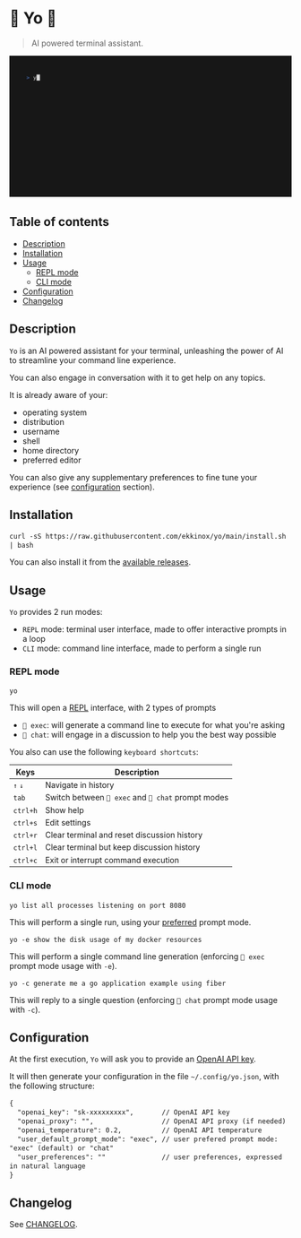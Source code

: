 # 🚀 Yo 💬

> AI powered terminal assistant.

![Demo](doc/demo.gif)

## Table of contents

<!-- TOC -->
* [Description](#description)
* [Installation](#installation)
* [Usage](#usage)
  * [REPL mode](#repl-mode)
  * [CLI mode](#cli-mode)
* [Configuration](#configuration)
* [Changelog](#changelog)
<!-- TOC -->

## Description

`Yo` is an AI powered assistant for your terminal, unleashing the power of AI to streamline your command line experience.

You can also engage in conversation with it to get help on any topics.

It is already aware of your:
- operating system
- distribution
- username
- shell
- home directory
- preferred editor

You can also give any supplementary preferences to fine tune your experience (see [configuration](#configuration) section).
## Installation

```shell
curl -sS https://raw.githubusercontent.com/ekkinox/yo/main/install.sh | bash
```

You can also install it from the [available releases](https://github.com/ekkinox/yo/releases).

## Usage

`Yo` provides 2 run modes:
- `REPL` mode: terminal user interface, made to offer interactive prompts in a loop
- `CLI` mode: command line interface, made to perform a single run

### REPL mode

```shell
yo
```

This will open a [REPL](https://en.wikipedia.org/wiki/Read%E2%80%93eval%E2%80%93print_loop) interface, with 2 types of prompts

- `🚀 exec`: will generate a command line to execute for what you're asking
- `💬 chat`: will engage in a discussion to help you the best way possible

You also can use the following `keyboard shortcuts`:

| Keys     | Description                                         |
|----------|-----------------------------------------------------|
| `↑` `↓`  | Navigate in history                                 |
| `tab`    | Switch between `🚀 exec` and `💬 chat` prompt modes |
| `ctrl+h` | Show help                                           |
| `ctrl+s` | Edit settings                                       |
| `ctrl+r` | Clear terminal and reset discussion history         |
| `ctrl+l` | Clear terminal but keep discussion history          |
| `ctrl+c` | Exit or interrupt command execution                 |


### CLI mode

```shell
yo list all processes listening on port 8080
```

This will perform a single run, using your [preferred](#configuration) prompt mode.

```shell
yo -e show the disk usage of my docker resources
```

This will perform a single command line generation (enforcing `🚀 exec` prompt mode usage with `-e`).

```shell
yo -c generate me a go application example using fiber
```

This will reply to a single question (enforcing `💬 chat` prompt mode usage with `-c`).

## Configuration

At the first execution, `Yo` will ask you to provide an [OpenAI API key](https://platform.openai.com/account/api-keys).

It will then generate your configuration in the file `~/.config/yo.json`, with the following structure:

```JS
{
  "openai_key": "sk-xxxxxxxxx",       // OpenAI API key
  "openai_proxy": "",                 // OpenAI API proxy (if needed)
  "openai_temperature": 0.2,          // OpenAI API temperature
  "user_default_prompt_mode": "exec", // user prefered prompt mode: "exec" (default) or "chat"
  "user_preferences": ""              // user preferences, expressed in natural language
}
```

## Changelog

See [CHANGELOG](CHANGELOG.md).